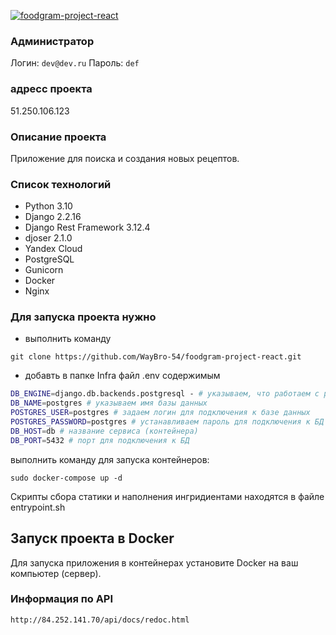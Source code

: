 
[![foodgram-project-react](https://github.com/Waybro-54/foodgram-project-react/actions/workflows/food_workflow.yaml/badge.svg)](https://github.com/Waybro-54/foodgram-project-react/actions/workflows/food_workflow.yaml)

### Администратор
Логин: `dev@dev.ru`
Пароль: `def`

### адресс проекта
51.250.106.123

### Описание проекта  

Приложение для поиска и создания новых рецептов.

### Список технологий
- Python 3.10
- Django 2.2.16
- Django Rest Framework  3.12.4
- djoser 2.1.0
- Yandex Cloud
- PostgreSQL
- Gunicorn
- Docker
- Nginx

### Для запуска проекта нужно

- выполнить команду<br>
```
git clone https://github.com/WayBro-54/foodgram-project-react.git
```
- добавть в папке Infra файл .env содержимым<br>

```bash
DB_ENGINE=django.db.backends.postgresql - # указываем, что работаем с postgresql
DB_NAME=postgres # указываем имя базы данных
POSTGRES_USER=postgres # задаем логин для подключения к базе данных
POSTGRES_PASSWORD=postgres # устанавливаем пароль для подключения к БД (установите свой)
DB_HOST=db # название сервиса (контейнера)
DB_PORT=5432 # порт для подключения к БД
```

выполнить команду для запуска контейнеров:
```
sudo docker-compose up -d 
```

Скрипты сбора статики и наполнения ингридиентами находятся в файле entrypoint.sh


## Запуск проекта в Docker
Для запуска приложения в контейнерах установите Docker на ваш компьютер (сервер). 


### Информация по API
`http://84.252.141.70/api/docs/redoc.html`
